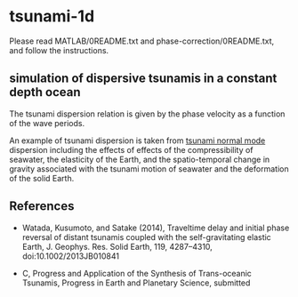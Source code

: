 # tsunami-1d
Please read MATLAB/0README.txt and phase-correction/0README.txt, and follow the instructions.

## simulation of dispersive tsunamis in a constant depth ocean

The tsunami dispersion relation is given by the phase velocity as a function of the wave periods.

An example of tsunami dispersion is taken from [tsunami normal mode](https://github.com/WatadaShingo/mode-tsunami)
dispersion including the effects of effects of the compressibility of seawater, the elasticity of the Earth, and the
spatio-temporal change in gravity associated with the tsunami motion of seawater and the deformation of the solid Earth.


## References
* Watada, Kusumoto, and Satake (2014), Traveltime delay and initial phase 
	reversal of distant tsunamis coupled with the self-gravitating elastic 
	Earth, J. Geophys. Res. Solid Earth, 119, 4287–4310, doi:10.1002/2013JB010841
  
* C, Progress and Application of the Synthesis of Trans-oceanic Tsunamis,
  Progress in Earth and Planetary Science, submitted
